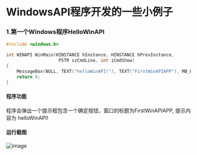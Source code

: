 # WindowsAPI程序开发的一些小例子
### 1.第一个Windows程序HelloWinAPI
```C
#include <windows.h> 

int WINAPI WinMain(HINSTANCE hInstance, HINSTANCE hPrevInstance,
					PSTR szCmdLine, int iCmdShow)
{
	MessageBox(NULL, TEXT("helloWinAPI!"), TEXT("FirstWinAPIAPP"), MB_OK);
	return 0;
}
```
#### 程序功能
程序会弹出一个提示框包含一个确定按钮，窗口的标题为FirstWinAPIAPP, 提示内容为 helloWinAPI! 
#### 运行截图
![image](https://user-images.githubusercontent.com/92630234/193268590-acab1786-9828-413c-94bf-9454c19a7587.png)
